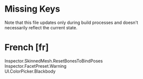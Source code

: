 # Missing Keys
Note that this file updates only during build processes and doesn't necessarily reflect the current state.

# French [fr]
Inspector.SkinnedMesh.ResetBonesToBindPoses  
Inspector.FacetPreset.Warning  
UI.ColorPicker.Blackbody  

